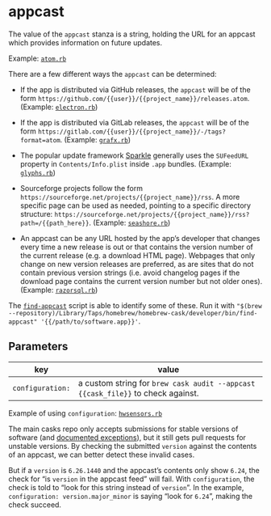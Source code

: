 # appcast

The value of the `appcast` stanza is a string, holding the URL for an appcast which provides information on future updates.

Example: [`atom.rb`](https://github.com/Homebrew/homebrew-cask/blob/645dbb8228ec2f1f217ed1431e188687aac13ca5/Casks/atom.rb#L7)

There are a few different ways the `appcast` can be determined:

* If the app is distributed via GitHub releases, the `appcast` will be of the form `https://github.com/{{user}}/{{project_name}}/releases.atom`. (Example: [`electron.rb`](https://github.com/Homebrew/homebrew-cask/blob/645dbb8228ec2f1f217ed1431e188687aac13ca5/Casks/electron.rb#L7))

* If the app is distributed via GitLab releases, the `appcast` will be of the form `https://gitlab.com/{{user}}/{{project_name}}/-/tags?format=atom`. (Example: [`grafx.rb`](https://github.com/Homebrew/homebrew-cask/blob/b22381902f9da870bb07d21b496558f283dad612/Casks/grafx.rb#L6))

* The popular update framework [Sparkle](https://sparkle-project.org/) generally uses the `SUFeedURL` property in `Contents/Info.plist` inside `.app` bundles. (Example: [`glyphs.rb`](https://github.com/Homebrew/homebrew-cask/blob/645dbb8228ec2f1f217ed1431e188687aac13ca5/Casks/glyphs.rb#L6))

* Sourceforge projects follow the form `https://sourceforge.net/projects/{{project_name}}/rss`. A more specific page can be used as needed, pointing to a specific directory structure: `https://sourceforge.net/projects/{{project_name}}/rss?path=/{{path_here}}`. (Example: [`seashore.rb`](https://github.com/Homebrew/homebrew-cask/blob/645dbb8228ec2f1f217ed1431e188687aac13ca5/Casks/seashore.rb#L6))

* An appcast can be any URL hosted by the app’s developer that changes every time a new release is out or that contains the version number of the current release (e.g. a download HTML page). Webpages that only change on new version releases are preferred, as are sites that do not contain previous version strings (i.e. avoid changelog pages if the download page contains the current version number but not older ones). (Example: [`razorsql.rb`](https://github.com/Homebrew/homebrew-cask/blob/645dbb8228ec2f1f217ed1431e188687aac13ca5/Casks/razorsql.rb#L6))

The [`find-appcast`](https://github.com/Homebrew/homebrew-cask/blob/master/developer/bin/find-appcast) script is able to identify some of these. Run it with `"$(brew --repository)/Library/Taps/homebrew/homebrew-cask/developer/bin/find-appcast" '{{/path/to/software.app}}'`.

## Parameters

| key              | value       |
| ---------------- | ----------- |
| `configuration:` | a custom string for `brew cask audit --appcast {{cask_file}}` to check against.

Example of using `configuration`: [`hwsensors.rb`](https://github.com/Homebrew/homebrew-cask/blob/546f1c8276ebd0c4e3c8aac7a344931ee53726cb/Casks/hwsensors.rb#L6L7)

The main casks repo only accepts submissions for stable versions of software (and [documented exceptions](https://github.com/Homebrew/homebrew-cask/blob/master/doc/development/adding_a_cask.md#but-there-is-no-stable-version)), but it still gets pull requests for unstable versions. By checking the submitted `version` against the contents of an appcast, we can better detect these invalid cases.

But if a `version` is `6.26.1440` and the appcast’s contents only show `6.24`, the check for “is `version` in the appcast feed” will fail. With `configuration`, the check is told to “look for this string instead of `version`”. In the example, `configuration: version.major_minor` is saying “look for `6.24`”, making the check succeed.
